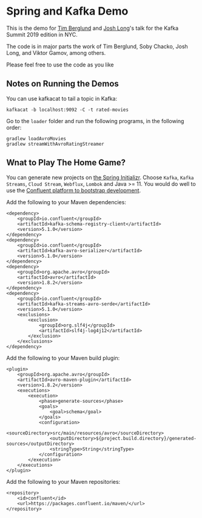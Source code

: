 # Spring and Kafka Demo 

This is the demo for [Tim Berglund](http://twitter.com/tlberglund) and [Josh Long](http://twitter.com/Starbuxman)'s talk for the Kafka Summit 2019 edition in NYC. 

The code is in major parts the work of Tim Berglund, Soby Chacko, Josh Long, and Viktor Gamov, among others. 

Please feel free to use the code as you like

## Notes on Running the Demos 

You can use kafkacat to tail a topic in Kafka: 

```
kafkacat -b localhost:9092 -C -t rated-movies
```

Go to the `loader` folder and run the following programs, in the following order: 

```
gradlew loadAvroMovies
gradlew streamWithAvroRatingStreamer
```

## Wnat to Play The Home Game?

You can generate new projects on [the Spring Initializr](http://start.spring.io). Choose `Kafka`, `Kafka Streams`, `Cloud Stream`, `Webflux`, `Lombok` and Java >= 11. You would do well to use the [Confluent platform to bootstrap development](https://www.confluent.io/download/).

Add the following to your Maven dependencies:


```
<dependency>
	<groupId>io.confluent</groupId>
	<artifactId>kafka-schema-registry-client</artifactId>
	<version>5.1.0</version>
</dependency>
<dependency>
	<groupId>io.confluent</groupId>
	<artifactId>kafka-avro-serializer</artifactId>
	<version>5.1.0</version>
</dependency>
<dependency>
	<groupId>org.apache.avro</groupId>
	<artifactId>avro</artifactId>
	<version>1.8.2</version>
</dependency>
<dependency>
	<groupId>io.confluent</groupId>
	<artifactId>kafka-streams-avro-serde</artifactId>
	<version>5.1.0</version>
	<exclusions>
		<exclusion>
			<groupId>org.slf4j</groupId>
			<artifactId>slf4j-log4j12</artifactId>
		</exclusion>
	</exclusions>
</dependency>
```

Add the following to your Maven build plugin:

```
<plugin>
	<groupId>org.apache.avro</groupId>
	<artifactId>avro-maven-plugin</artifactId>
	<version>1.8.2</version>
	<executions>
		<execution>
			<phase>generate-sources</phase>
			<goals>
				<goal>schema</goal>
			</goals>
			<configuration>
				<sourceDirectory>src/main/resources/avro</sourceDirectory>
				<outputDirectory>${project.build.directory}/generated-sources</outputDirectory>
				<stringType>String</stringType>
			</configuration>
		</execution>
	</executions>
</plugin>
```

Add the following to your Maven repositories:

```
<repository>
	<id>confluent</id>
	<url>https://packages.confluent.io/maven/</url>
</repository>
```

